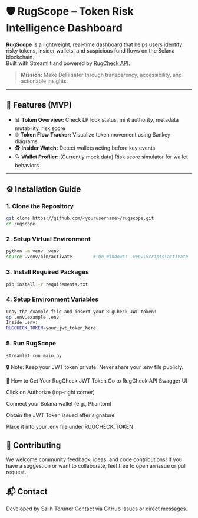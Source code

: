 # 🛡️ RugScope – Token Risk Intelligence Dashboard

**RugScope** is a lightweight, real-time dashboard that helps users identify risky tokens, insider wallets, and suspicious fund flows on the Solana blockchain.  
Built with Streamlit and powered by [RugCheck API](https://rugcheck.xyz).

> **Mission:** Make DeFi safer through transparency, accessibility, and actionable insights.

---

## 🚀 Features (MVP)

- 📊 **Token Overview:** Check LP lock status, mint authority, metadata mutability, risk score
- 🌐 **Token Flow Tracker:** Visualize token movement using Sankey diagrams
- 🕵️ **Insider Watch:** Detect wallets acting before key events
- 🔍 **Wallet Profiler:** (Currently mock data) Risk score simulator for wallet behaviors

---

## ⚙️ Installation Guide

### 1. Clone the Repository
```bash
git clone https://github.com/<yourusername>/rugscope.git
cd rugscope
```
### 2. Setup Virtual Environment
```bash
python -m venv .venv
source .venv/bin/activate        # On Windows: .venv\Scripts\activate
```
### 3. Install Required Packages
```bash
pip install -r requirements.txt
```
### 4. Setup Environment Variables
```bash
Copy the example file and insert your RugCheck JWT token:
cp .env.example .env
Inside .env:
RUGCHECK_TOKEN=your_jwt_token_here
```

### 5. Run RugScope
```bash
streamlit run main.py
```

🔒 Note: Keep your JWT token private. Never share your .env file publicly.

🔐 How to Get Your RugCheck JWT Token
Go to RugCheck API Swagger UI

Click on Authorize (top-right corner)

Connect your Solana wallet (e.g., Phantom)

Obtain the JWT Token issued after signature

Place it into your .env file under RUGCHECK_TOKEN

## 🙌 Contributing
We welcome community feedback, ideas, and code contributions!
If you have a suggestion or want to collaborate, feel free to open an issue or pull request.

## 📬 Contact
Developed by Salih Toruner
Contact via GitHub Issues or direct messages.




